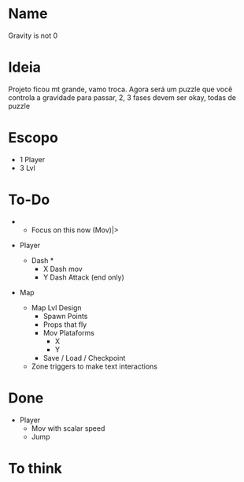# Name
Gravity is not 0
# Ideia
Projeto ficou mt grande, vamo troca.
Agora será um puzzle que você controla a gravidade para passar, 2, 3 fases devem ser okay, todas de puzzle
# Escopo
- 1 Player
- 3 Lvl
# To-Do
* * Focus on this now (Mov)|>
- Player 
    - Dash *
        - X Dash mov
        - Y Dash Attack (end only)

- Map
    - Map Lvl Design
        - Spawn Points
        - Props that fly
        - Mov Plataforms
            - X
            - Y
        - Save / Load / Checkpoint
    - Zone triggers to make text interactions


# Done
- Player
    - Mov with scalar speed
    - Jump

# To think